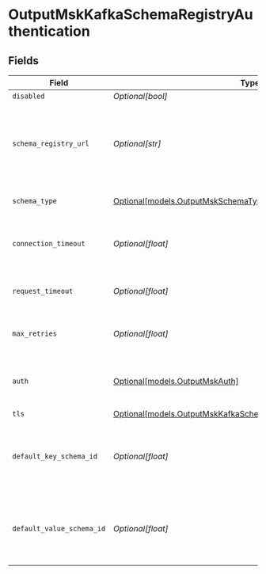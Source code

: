 # OutputMskKafkaSchemaRegistryAuthentication


## Fields

| Field                                                                                                                                | Type                                                                                                                                 | Required                                                                                                                             | Description                                                                                                                          |
| ------------------------------------------------------------------------------------------------------------------------------------ | ------------------------------------------------------------------------------------------------------------------------------------ | ------------------------------------------------------------------------------------------------------------------------------------ | ------------------------------------------------------------------------------------------------------------------------------------ |
| `disabled`                                                                                                                           | *Optional[bool]*                                                                                                                     | :heavy_minus_sign:                                                                                                                   | N/A                                                                                                                                  |
| `schema_registry_url`                                                                                                                | *Optional[str]*                                                                                                                      | :heavy_minus_sign:                                                                                                                   | URL for accessing the Confluent Schema Registry. Example: http://localhost:8081. To connect over TLS, use https instead of http.     |
| `schema_type`                                                                                                                        | [Optional[models.OutputMskSchemaType]](../models/outputmskschematype.md)                                                             | :heavy_minus_sign:                                                                                                                   | The schema format used to encode and decode event data                                                                               |
| `connection_timeout`                                                                                                                 | *Optional[float]*                                                                                                                    | :heavy_minus_sign:                                                                                                                   | Maximum time to wait for a Schema Registry connection to complete successfully                                                       |
| `request_timeout`                                                                                                                    | *Optional[float]*                                                                                                                    | :heavy_minus_sign:                                                                                                                   | Maximum time to wait for the Schema Registry to respond to a request                                                                 |
| `max_retries`                                                                                                                        | *Optional[float]*                                                                                                                    | :heavy_minus_sign:                                                                                                                   | Maximum number of times to try fetching schemas from the Schema Registry                                                             |
| `auth`                                                                                                                               | [Optional[models.OutputMskAuth]](../models/outputmskauth.md)                                                                         | :heavy_minus_sign:                                                                                                                   | Credentials to use when authenticating with the schema registry using basic HTTP authentication                                      |
| `tls`                                                                                                                                | [Optional[models.OutputMskKafkaSchemaRegistryTLSSettingsClientSide]](../models/outputmskkafkaschemaregistrytlssettingsclientside.md) | :heavy_minus_sign:                                                                                                                   | N/A                                                                                                                                  |
| `default_key_schema_id`                                                                                                              | *Optional[float]*                                                                                                                    | :heavy_minus_sign:                                                                                                                   | Used when __keySchemaIdOut is not present, to transform key values, leave blank if key transformation is not required by default.    |
| `default_value_schema_id`                                                                                                            | *Optional[float]*                                                                                                                    | :heavy_minus_sign:                                                                                                                   | Used when __valueSchemaIdOut is not present, to transform _raw, leave blank if value transformation is not required by default.      |